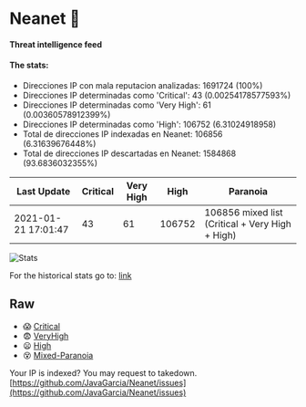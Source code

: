 # Neanet :hocho:
#### Threat intelligence feed
#### The stats:

- Direcciones IP con mala reputacion analizadas: 1691724 (100%)
- Direcciones IP determinadas como 'Critical':  43 (0.00254178577593%)
- Direcciones IP determinadas como 'Very High':  61 (0.00360578912399%)
- Direcciones IP determinadas como 'High':  106752 (6.31024918958)
- Total de direcciones IP indexadas en Neanet:  106856 (6.31639676448%)
- Total de direcciones IP descartadas en Neanet:  1584868 (93.6836032355%)

| Last Update | Critical | Very High | High | Paranoia |
| --- | --- | --- | --- | --- |
| 2021-01-21 17:01:47 | 43 | 61 | 106752 | 106856 mixed list (Critical + Very High + High)|

![Stats](https://docs.google.com/spreadsheets/d/e/2PACX-1vSnaNMIXVabIpDJjufMlzH7poXnshF3mgd8Is1g9ytUEzVsP5my4Trn8f-xkoLLQ38xpL3HtmUexLo6/pubchart?oid=501124687&format=image)

For the historical stats go to: [link](/stats.csv)
## Raw
- :scream: [Critical](https://raw.githubusercontent.com/JavaGarcia/Neanet/master/blacklists/neanet_critical.txt)
- :fearful: [VeryHigh](https://raw.githubusercontent.com/JavaGarcia/Neanet/master/blacklists/neanet_veryHigh.txtt)
- :frowning: [High](https://raw.githubusercontent.com/JavaGarcia/Neanet/master/blacklists/neanet_high.txt)
- :dizzy_face: [Mixed-Paranoia](https://raw.githubusercontent.com/JavaGarcia/Neanet/master/blacklists/neanet_all.txt)


Your IP is indexed? You may request to takedown. [https://github.com/JavaGarcia/Neanet/issues](https://github.com/JavaGarcia/Neanet/issues)














































































































































































































































































































































































































































































































































































































































































































































































































































































































































































































































































































































































































































































































































































































































































































































































































































































































































































































































































































































































































































































































































































































































































































































































































































































































































































































































































































































































































































































































































































































































































































































































































































































































































































































































































































































































































































































































































































































